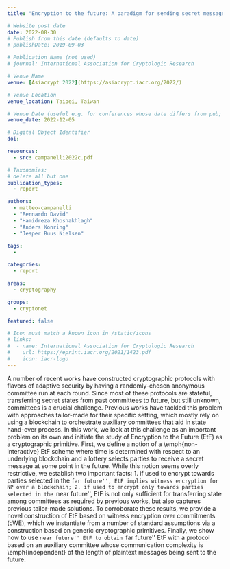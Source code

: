 ```yaml
---
title: "Encryption to the future: A paradigm for sending secret messages to future (anonymous) committees"

# Website post date
date: 2022-08-30
# Publish from this date (defaults to date)
# publishDate: 2019-09-03

# Publication Name (not used)
# journal: International Association for Cryptologic Research

# Venue Name
venue: [Asiacrypt 2022](https://asiacrypt.iacr.org/2022/)

# Venue Location
venue_location: Taipei, Taiwan

# Venue Date (useful e.g. for conferences whose date differs from pub; defaults to date)
venue_date: 2022-12-05

# Digital Object Identifier
doi:

resources:
  - src: campanelli2022c.pdf

# Taxonomies:
# delete all but one
publication_types:
  - report

authors:
  - matteo-campanelli
  - "Bernardo David"
  - "Hamidreza Khoshakhlagh"
  - "Anders Konring"
  - "Jesper Buus Nielsen"

tags:
  -

categories:
  - report

areas:
  - cryptography

groups:
  - cryptonet

featured: false

# Icon must match a known icon in /static/icons
# links:
#  - name: International Association for Cryptologic Research
#    url: https://eprint.iacr.org/2021/1423.pdf
#    icon: iacr-logo
---
```


A number of recent works have constructed cryptographic protocols with flavors of adaptive security by having a randomly-chosen anonymous committee run at each round. Since most of these protocols are stateful, transferring secret states from past committees to future, but still unknown, committees is a crucial challenge. Previous works have tackled this problem with approaches tailor-made for their specific setting, which mostly rely on using a blockchain to orchestrate auxiliary committees that aid in state hand-over process. In this work, we look at this challenge as an important problem on its own and initiate the study of Encryption to the Future (EtF) as a cryptographic primitive. First, we define a notion of a \emph{non-interactive} EtF scheme where time is determined with respect to an underlying blockchain and a lottery selects parties to receive a secret message at some point in the future. While this notion seems overly restrictive, we establish two important facts: 1. if used to encrypt towards parties selected in the ``far future'', EtF implies witness encryption for NP over a blockchain; 2. if used to encrypt only towards parties selected in the ``near future'', EtF is not only sufficient for transferring state among committees as required by previous works, but also captures previous tailor-made solutions. To corroborate these results, we provide a novel construction of EtF based on witness encryption over commitments (cWE), which we instantiate from a number of standard assumptions via a construction based on generic cryptographic primitives. Finally, we show how to use ``near future'' EtF to obtain ``far future'' EtF with a protocol based on an auxiliary committee whose communication complexity is \emph{independent} of the length of plaintext messages being sent to the future.

